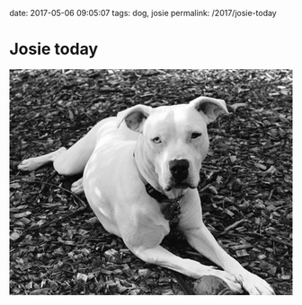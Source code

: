 date: 2017-05-06 09:05:07
tags: dog, josie
permalink: /2017/josie-today

# Josie today

![Josie (2017)](/_img/2017/2017-Roll-015_03_Josie-in-yard-768x614.jpg)
